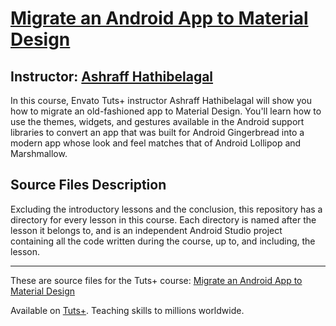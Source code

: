 # [Migrate an Android App to Material Design][published url]
## Instructor: [Ashraff Hathibelagal][instructor url]

In this course, Envato Tuts+ instructor Ashraff Hathibelagal will show you how to migrate an old-fashioned app to Material Design. You'll learn how to use the themes, widgets, and gestures available in the Android support libraries to convert an app that was built for Android Gingerbread into a modern app whose look and feel matches that of Android Lollipop and Marshmallow.

## Source Files Description

Excluding the introductory lessons and the conclusion, this repository has a directory for every lesson in this course. Each directory is named after the lesson it belongs to, and is an independent Android Studio project containing all the code written during the course, up to, and including, the lesson.

------

These are source files for the Tuts+ course: [Migrate an Android App to Material Design][published url]

Available on [Tuts+](https://tutsplus.com). Teaching skills to millions worldwide.

[published url]: https://tutsplus.com
[instructor url]: http://tutsplus.com/authors/ashraff-hathibelagal

